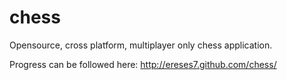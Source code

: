 chess
=====

Opensource, cross platform, multiplayer only chess application.

Progress can be followed here: http://ereses7.github.com/chess/
